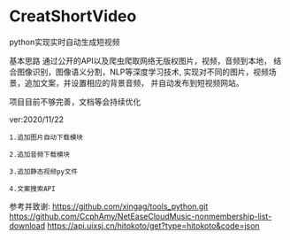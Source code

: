 # CreatShortVideo
python实现实时自动生成短视频

基本思路
通过公开的API以及爬虫爬取网络无版权图片，视频，音频到本地，
结合图像识别，图像语义分割，NLP等深度学习技术,
实现对不同的图片，视频场景，追加文案，并设置相应的背景音频，
并自动发布到短视频网站。


项目目前不够完善，文档等会持续优化

ver:2020/11/22

	1.追加图片自动下载模块

	2.追加音频下载模块

	3.追加静态视频py文件

	4.文案搜索API



参考并致谢:
https://github.com/xingag/tools_python.git 
https://github.com/CcphAmy/NetEaseCloudMusic-nonmembership-list-download 
https://api.uixsj.cn/hitokoto/get?type=hitokoto&code=json 
